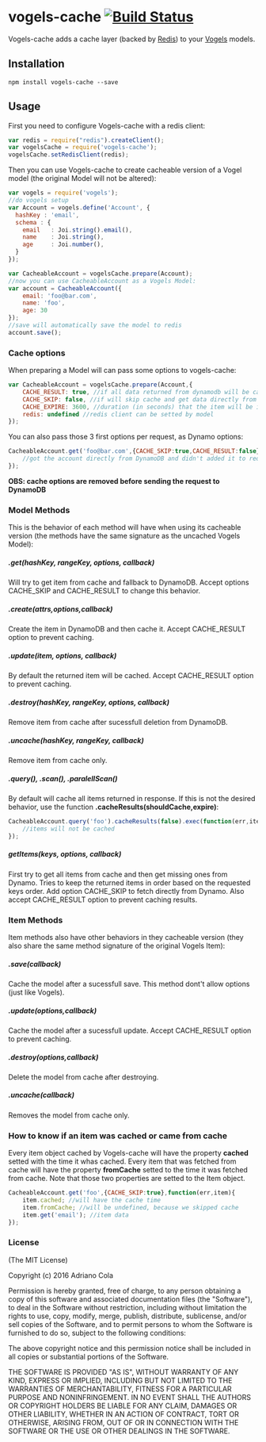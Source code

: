 # vogels-cache [![Build Status](https://travis-ci.org/adrianocola/vogels-cache.png?branch=master)](https://travis-ci.org/adrianocola/vogels-cache)

Vogels-cache adds a cache layer (backed by [Redis](http://redis.io/)) to your [Vogels](https://github.com/ryanfitz/vogels) models.

## Installation

    npm install vogels-cache --save

## Usage
First you need to configure Vogels-cache with a redis client:
```js
var redis = require("redis").createClient();
var vogelsCache = require('vogels-cache');
vogelsCache.setRedisClient(redis);
```
Then you can use Vogels-cache to create cacheable version of a Vogel model (the original Model will not be altered):
```js
var vogels = require('vogels');
//do vogels setup
var Account = vogels.define('Account', {
  hashKey : 'email',
  schema : {
    email   : Joi.string().email(),
    name    : Joi.string(),
    age     : Joi.number(),
  }
});

var CacheableAccount = vogelsCache.prepare(Account);
//now you can use CacheableAccount as a Vogels Model:
var account = CacheableAccount({
    email: 'foo@bar.com',
    name: 'foo',
    age: 30
});
//save will automatically save the model to redis
account.save();
```

### Cache options
When preparing a Model will can pass some options to vogels-cache:
```js
var CacheableAccount = vogelsCache.prepare(Account,{
    CACHE_RESULT: true, //if all data returned from dynamodb will be cached (default: true)
    CACHE_SKIP: false, //if will skip cache and get data directly from DynamoDB (default:false)
    CACHE_EXPIRE: 3600, //duration (in seconds) that the item will be in cache (default:undefined, forever)
    redis: undefined //redis client can be setted by model
});
```
You can also pass those 3 first options per request, as Dynamo options:
```js
CacheableAccount.get('foo@bar.com',{CACHE_SKIP:true,CACHE_RESULT:false},function(err,acc){
    //got the account directly from DynamoDB and didn't added it to redis
});
```
**OBS: cache options are removed before sending the request to DynamoDB**

### Model Methods
This is the behavior of each method will have when using its cacheable version (the methods have the same signature as the uncached Vogels Model):

##### .get(hashKey, rangeKey, options, callback)
Will try to get item from cache and fallback to DynamoDB. Accept options CACHE_SKIP and CACHE_RESULT to change this behavior.

##### .create(attrs,options,callback)
Create the item in DynamoDB and then cache it. Accept CACHE_RESULT option to prevent caching.

##### .update(item, options, callback)
By default the returned item will be cached. Accept CACHE_RESULT option to prevent caching.

##### .destroy(hashKey, rangeKey, options, callback)
Remove item from cache after sucessfull deletion from DynamoDB.

##### .uncache(hashKey, rangeKey, callback)
Remove item from cache only.

##### .query(), .scan(), .paralellScan()
By default will cache all items returned in response. If this is not the desired behavior, use the function **.cacheResults(shouldCache,expire)**:

```js
CacheableAccount.query('foo').cacheResults(false).exec(function(err,items){
    //items will not be cached
});
```
##### getItems(keys, options, callback)
First try to get all items from cache and then get missing ones from Dynamo. Tries to keep the returned items in order based on the requested keys order. Add option CACHE_SKIP to fetch directly from Dynamo. Also accept CACHE_RESULT option to prevent caching results.

### Item Methods
Item methods also have other behaviors in they cacheable version (they also share the same method signature of the original Vogels Item):

##### .save(callback)
Cache the model after a sucessfull save. This method dont't allow options (just like Vogels).

##### .update(options,callback)
Cache the model after a sucessfull update. Accept CACHE_RESULT option to prevent caching.

##### .destroy(options,callback)
Delete the model from cache after destroying.

##### .uncache(callback)
Removes the model from cache only.

### How to know if an item was cached or came from cache
Every item object cached by Vogels-cache will have the property **cached** setted with the time it whas cached. Every item that was fetched from cache will have the property **fromCache** setted to the time it was fetched from cache. Note that those two properties are setted to the Item object.
```js
CacheableAccount.get('foo',{CACHE_SKIP:true},function(err,item){
    item.cached; //will have the cache time
    item.fromCache; //will be undefined, because we skipped cache
    item.get('email'); //item data
});
```
### License

(The MIT License)

Copyright (c) 2016 Adriano Cola

Permission is hereby granted, free of charge, to any person obtaining
a copy of this software and associated documentation files (the
"Software"), to deal in the Software without restriction, including
without limitation the rights to use, copy, modify, merge, publish,
distribute, sublicense, and/or sell copies of the Software, and to
permit persons to whom the Software is furnished to do so, subject to
the following conditions:

The above copyright notice and this permission notice shall be
included in all copies or substantial portions of the Software.

THE SOFTWARE IS PROVIDED "AS IS", WITHOUT WARRANTY OF ANY KIND,
EXPRESS OR IMPLIED, INCLUDING BUT NOT LIMITED TO THE WARRANTIES OF
MERCHANTABILITY, FITNESS FOR A PARTICULAR PURPOSE AND
NONINFRINGEMENT. IN NO EVENT SHALL THE AUTHORS OR COPYRIGHT HOLDERS BE
LIABLE FOR ANY CLAIM, DAMAGES OR OTHER LIABILITY, WHETHER IN AN ACTION
OF CONTRACT, TORT OR OTHERWISE, ARISING FROM, OUT OF OR IN CONNECTION
WITH THE SOFTWARE OR THE USE OR OTHER DEALINGS IN THE SOFTWARE.